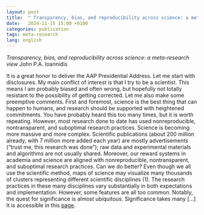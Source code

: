 ```yaml
---
layout: post
title:  " Transparency, bias, and reproducibility across science: a meta-research view "
date:   2024-11-15 15:00 +0100
categories: publication
tags: meta-research
lang: english
---
```

*Transparency, bias, and reproducibility across science: a meta-research view*
John P.A. Ioannidis

It is a great honor to deliver the AAP Presidential Address. Let me start with disclosures. My main conflict of interest is
that I try to be a scientist. This means I am probably biased and often wrong, but hopefully not totally resistant to the
possibility of getting corrected. Let me also make some preemptive comments. First and foremost, science is the best
thing that can happen to humans, and research should be supported with heightened commitments. You have probably
heard this too many times, but it is worth repeating. However, most research done to date has used nonreproducible,
nontransparent, and suboptimal research practices. Science is becoming more massive and more complex. Scientific
publications (about 200 million already, with 7 million more added each year) are mostly advertisements (“trust me, this
research was done”); raw data and experimental materials and algorithms are not usually shared. Moreover, our reward
systems in academia and science are aligned with nonreproducible, nontransparent, and suboptimal research practices.
Can we do better? Even though we all use the scientific method, maps of science may visualize many thousands of
clusters representing different scientific disciplines (1). The research practices in these many disciplines vary substantially
in both expectations and implementation. However, some features are all too common. Notably, the quest for significance
is almost ubiquitous. Significance takes many [...]
It is accessible in this [page](https://www.jci.org/articles/view/181923/pdf).
